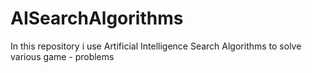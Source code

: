 # AISearchAlgorithms
In this repository i use Artificial Intelligence Search Algorithms to solve various game - problems
